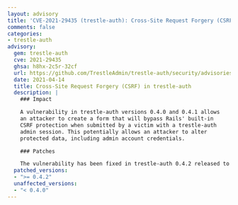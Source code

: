 ```yaml
---
layout: advisory
title: 'CVE-2021-29435 (trestle-auth): Cross-Site Request Forgery (CSRF) in trestle-auth'
comments: false
categories:
- trestle-auth
advisory:
  gem: trestle-auth
  cve: 2021-29435
  ghsa: h8hx-2c5r-32cf
  url: https://github.com/TrestleAdmin/trestle-auth/security/advisories/GHSA-h8hx-2c5r-32cf
  date: 2021-04-14
  title: Cross-Site Request Forgery (CSRF) in trestle-auth
  description: |
    ### Impact

    A vulnerability in trestle-auth versions 0.4.0 and 0.4.1 allows
    an attacker to create a form that will bypass Rails' built-in
    CSRF protection when submitted by a victim with a trestle-auth
    admin session. This potentially allows an attacker to alter
    protected data, including admin account credentials.

    ### Patches

    The vulnerability has been fixed in trestle-auth 0.4.2 released to RubyGems.
  patched_versions:
  - ">= 0.4.2"
  unaffected_versions:
  - "< 0.4.0"
---
```

